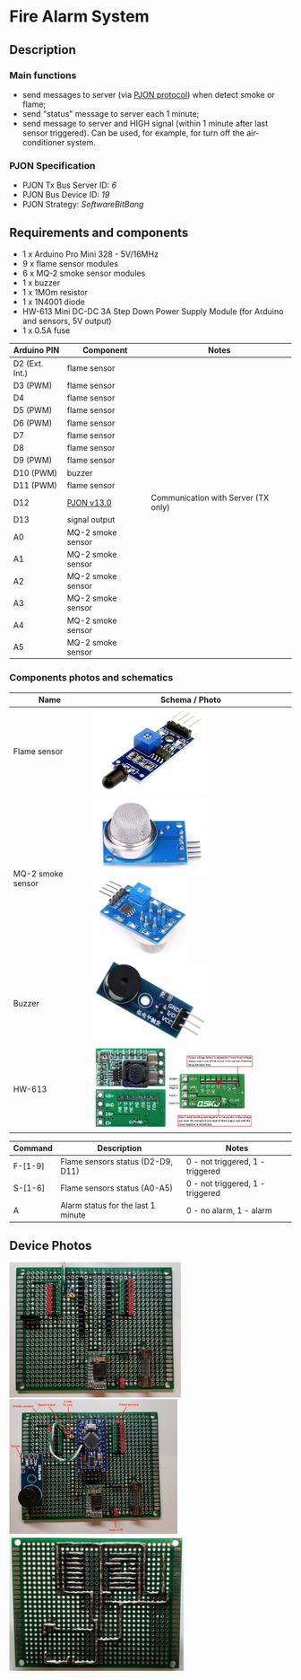 # Fire Alarm System

## Description

### Main functions

- send messages to server (via [PJON protocol](https://github.com/gioblu/PJON)) when detect smoke or flame;
- send "status" message to server each 1 minute;
- send message to server and HIGH signal (within 1 minute after last sensor triggered). Can be used, for example, for turn off the air-conditioner system.

### PJON Specification

- PJON Tx Bus Server ID: _6_
- PJON Bus Device ID: _19_
- PJON Strategy: _SoftwareBitBang_

## Requirements and components

- 1 x Arduino Pro Mini 328 - 5V/16MHz
- 9 x flame sensor modules
- 6 x MQ-2 smoke sensor modules
- 1 x buzzer
- 1 x 1MOm resistor
- 1 x 1N4001 diode
- HW-613 Mini DC-DC 3A Step Down Power Supply Module (for Arduino and sensors, 5V output)
- 1 x 0.5A fuse

| Arduino PIN | Component | Notes |
| --- | --- | --- |
| D2 (Ext. Int.) | flame sensor ||
| D3 (PWM) | flame sensor ||
| D4 | flame sensor ||
| D5 (PWM) | flame sensor ||
| D6 (PWM) | flame sensor ||
| D7 | flame sensor ||
| D8 | flame sensor ||
| D9 (PWM) | flame sensor ||
| D10 (PWM) | buzzer ||
| D11 (PWM) | flame sensor ||
| D12 | [PJON v13.0](https://github.com/gioblu/PJON/tree/13.0/src/strategies/SoftwareBitBang) | Communication with Server (TX only) |
| D13 | signal output ||
| A0 | MQ-2 smoke sensor ||
| A1 | MQ-2 smoke sensor ||
| A2 | MQ-2 smoke sensor ||
| A3 | MQ-2 smoke sensor ||
| A4 | MQ-2 smoke sensor ||
| A5 | MQ-2 smoke sensor ||

### Components photos and schematics

| Name | Schema / Photo |
| --- | --- |
| Flame sensor | [<img src="images/Flame_sensor.jpg" alt="Flame Sensor" width="200"/>](images/Flame_sensor.jpg) |
| MQ-2 smoke sensor | [<img src="images/MQ2_sensor1.jpg" alt="MQ2 sensor" width="200"/>](images/MQ2_sensor1.jpg) [<img src="images/MQ2_sensor2.jpg" alt="MQ2 sensor" width="168"/>](images/MQ2_sensor2.jpg) |
| Buzzer | [<img src="images/Buzzer.jpg" alt="Buzzer" width="200"/>](images/Buzzer.jpg) |
| HW-613 | [<img src="images/HW-613_1.jpg" alt="HW-613" width="130"/>](images/HW-613_1.jpg) [<img src="images/HW-613_2.jpg" alt="HW-613" width="152"/>](images/HW-613_2.jpg) |

| Command | Description | Notes |
| --- | --- | --- |
| F-[1-9] | Flame sensors status (D2-D9, D11) | 0 - not triggered, 1 - triggered |
| S-[1-6] | Flame sensors status (A0-A5) | 0 - not triggered, 1 - triggered |
| A | Alarm status for the last 1 minute | 0 - no alarm, 1 - alarm |

## Device Photos

[<img src="images/fire-alarm_1.jpg" alt="fire-alarm_1" width="306"/>](images/fire-alarm_1.jpg)
[<img src="images/fire-alarm_2.jpg" alt="fire-alarm_2" width="300"/>](images/fire-alarm_2.jpg)
[<img src="images/fire-alarm_3.jpg" alt="fire-alarm_3" width="311"/>](images/fire-alarm_3.jpg)
